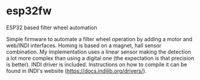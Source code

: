 # esp32fw
ESP32 based filter wheel automation

Simple firmware to automate a filter wheel operation by adding a motor and web/INDI interfaces.
Homing is based on a magnet, hall sensor combination. My implementation uses a linear sensor making the detection a lot more complex than using a digital one (the expectation is that precision is better).
INDI driver is included. Instructions on how to compile it can be found in INDI's website (https://docs.indilib.org/drivers/).
